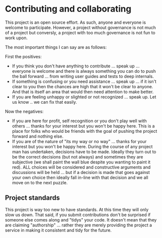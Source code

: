 # Contributing and collaborating
This project is an open source effort.  As such, anyone and everyone is welcome to participate.
However, a project without governance is not much of a project but conversly, a project with too
much governance is not fun to work upon.

The most important things I can say are as follows:

First the positives:

* If you think you don't have anything to contribute ... speak up ... everyone is welcome and
there is always something you can do to push the ball forward ... from writing user guides and
tests to deep internals.
* If something is confusing or you need assistance ... speak up ... if it isn't clear to you then the
chances are high that it won't be clear to anyone.  And that is itself an area that would then need
attention to make better.
* If you are feeling unhappy or slighted or not recognized ... speak up.  Let us know .. we can fix
that easily.

Now the negatives:

* If you are here for profit, self recognition or you don't play well with others ... thanks for your
interest but you won't be happy here.  This is a place for folks who would be friends with the goal of
pushing the project forward and nothing else.
* If you are of the nature of "its my way or no way" ... thanks for your interest but you won't be happy
here.  During the course of any project man has undertaken, decisions have to be made.  Ideally they turn
out to be the correct decisions (but not always) and sometimes they are subjective (we shall paint the wall
blue despite you wanting to paint it red).  ALL choices will be considered and constructive arguments and
discussions will be held ... but if a decision is made that goes against your own choice then ideally fall
in-line with that decision and we all move on to the next puzzle.

## Project standards
This project is way too new to have standards.  At this time they will only slow us down.  That said,
if you submit contributions don't be surprised if someone else comes along and "tidys" your code.
It doesn't mean that they are claiming "authorship" ... rather they are merely providing the project a service
in making it consistent and tidy for the future.
